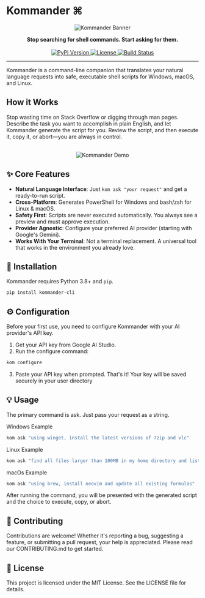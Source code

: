 # Kommander ⌘

<p align="center">
  <img src="https://placehold.co/600x300/1a1b26/7aa2f7?text=Kommander&font=raleway" alt="Kommander Banner"/>
</p>

<p align="center">
  <strong>Stop searching for shell commands. Start asking for them.</strong>
  <br />
  <br />
  <a href="#">
    <img alt="PyPI Version" src="https://img.shields.io/pypi/v/kommander-cli?color=7aa2f7&label=pypi%20package&style=for-the-badge">
  </a>
  <a href="https://github.com/debacodes10/Kommander/blob/main/LICENSE">
    <img alt="License" src="https://img.shields.io/github/license/debacodes10/Kommander?color=7dcfff&style=for-the-badge">
  </a>
  <a href="#">
    <img alt="Build Status" src="https://img.shields.io/github/actions/workflow/status/debacodes10/Kommander/ci.yml?branch=main&style=for-the-badge&logo=github">
  </a>
</p>

---

Kommander is a command-line companion that translates your natural language requests into safe, executable shell scripts for Windows, macOS, and Linux.

## How it Works

Stop wasting time on Stack Overflow or digging through man pages. Describe the task you want to accomplish in plain English, and let Kommander generate the script for you. Review the script, and then execute it, copy it, or abort—you are always in control.

<p align="center">
  <br/>
  <img src="https://placehold.co/800x450/1a1b26/e0af68?text=DEMO+GIF+PLACEHOLDER" alt="Kommander Demo"/>
</p>

## ✨ Core Features

* **Natural Language Interface**: Just `kom ask "your request"` and get a ready-to-run script.
* **Cross-Platform**: Generates PowerShell for Windows and bash/zsh for Linux & macOS.
* **Safety First**: Scripts are never executed automatically. You always see a preview and must approve execution.
* **Provider Agnostic**: Configure your preferred AI provider (starting with Google's Gemini).
* **Works With Your Terminal**: Not a terminal replacement. A universal tool that works in the environment you already love.

## 🚀 Installation

Kommander requires Python 3.8+ and `pip`.

```sh
pip install kommander-cli
```

## ⚙️ Configuration
Before your first use, you need to configure Kommander with your AI provider's API key.

1. Get your API key from Google AI Studio.
2. Run the configure command:

```bash
kom configure
```

3. Paste your API key when prompted. That's it! Your key will be saved securely in your user directory

## 💡 Usage

The primary command is ask. Just pass your request as a string.

Windows Example
```bash
kom ask "using winget, install the latest versions of 7zip and vlc"
```

Linux Example
```bash
kom ask "find all files larger than 100MB in my home directory and list the top 10"
```

macOs Example
```bash
kom ask "using brew, install neovim and update all existing formulas"
```

After running the command, you will be presented with the generated script and the choice to execute, copy, or abort.

## 🤝 Contributing
Contributions are welcome! Whether it's reporting a bug, suggesting a feature, or submitting a pull request, your help is appreciated. Please read our CONTRIBUTING.md to get started.

## 📄 License
This project is licensed under the MIT License. See the LICENSE file for details.